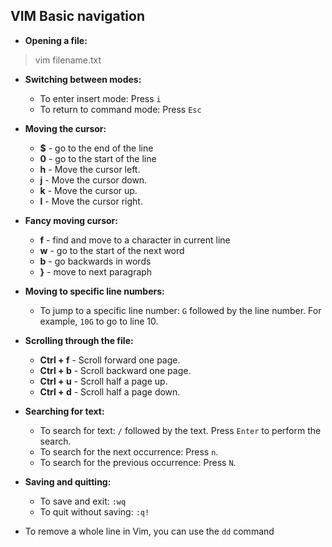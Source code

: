 ## **VIM Basic navigation**

* **Opening a file:**
>vim filename.txt


* **Switching between modes:**
   - To enter insert mode: Press `i`
   - To return to command mode: Press `Esc`

* **Moving the cursor:**
   - **$** - go to the end of the line
   - **0** - go to the start of the line
   - **h** - Move the cursor left.
   - **j** - Move the cursor down.
   - **k** - Move the cursor up.
   - **l** - Move the cursor right.

* **Fancy moving cursor:**
   - **f** - find and move to a character in current line
   - **w** - go to the start of the next word
   - **b** - go backwards in words
   - **}** - move to next paragraph
* **Moving to specific line numbers:**
   - To jump to a specific line number: `G` followed by the line number. For example, `10G` to go to line 10.

* **Scrolling through the file:**
   - **Ctrl + f** - Scroll forward one page.
   - **Ctrl + b** - Scroll backward one page.
   - **Ctrl + u** - Scroll half a page up.
   - **Ctrl + d** - Scroll half a page down.

* **Searching for text:**
   - To search for text: `/` followed by the text. Press `Enter` to perform the search.
   - To search for the next occurrence: Press `n`.
   - To search for the previous occurrence: Press `N`.

* **Saving and quitting:**
   - To save and exit: `:wq`
   - To quit without saving: `:q!`

* To remove a whole line in Vim, you can use the `dd` command